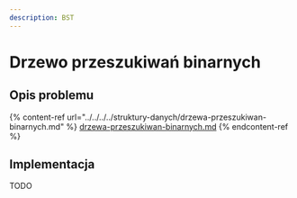 ```yaml
---
description: BST
---
```


# Drzewo przeszukiwań binarnych

## Opis problemu

{% content-ref url="../../../../struktury-danych/drzewa-przeszukiwan-binarnych.md" %}
[drzewa-przeszukiwan-binarnych.md](../../../../struktury-danych/drzewa-przeszukiwan-binarnych.md)
{% endcontent-ref %}

## Implementacja

TODO
